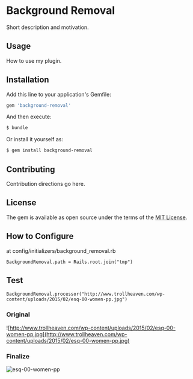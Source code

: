 # Background Removal
Short description and motivation.

## Usage
How to use my plugin.

## Installation
Add this line to your application's Gemfile:

```ruby
gem 'background-removal'
```

And then execute:
```bash
$ bundle
```

Or install it yourself as:
```bash
$ gem install background-removal
```

## Contributing
Contribution directions go here.

## License
The gem is available as open source under the terms of the [MIT License](http://opensource.org/licenses/MIT).

## How to Configure

at config/initializers/background_removal.rb

```
BackgroundRemoval.path = Rails.root.join("tmp")
```

## Test

```
BackgroundRemoval.processor("http://www.trollheaven.com/wp-content/uploads/2015/02/esq-00-women-pp.jpg")
```

### Original

![http://www.trollheaven.com/wp-content/uploads/2015/02/esq-00-women-pp.jpg](http://www.trollheaven.com/wp-content/uploads/2015/02/esq-00-women-pp.jpg)

### Finalize

![esq-00-women-pp](https://cloud.githubusercontent.com/assets/2420363/10118363/4bc42840-64a0-11e5-8d46-4e760e34950c.png)
